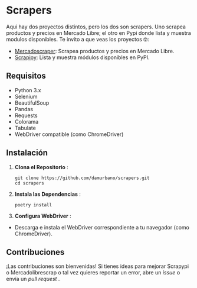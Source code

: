
# Scrapers

Aqui hay dos proyectos distintos, pero los dos son scrapers. Uno scrapea productos y precios en Mercado Libre; el otro en Pypi donde lista y muestra modulos disponibles.
Te invito a que veas los proyectos 🤓:


* [Mercadoscraper](https://github.com/damurbano/scrapers/tree/main/mercadoscrap): Scrapea productos y precios en Mercado Libre.
* [Scrapipy](https://github.com/damurbano/scrapers/tree/main/scrapypi): Lista y muestra módulos disponibles en PyPI.

## Requisitos

* Python 3.x
* Selenium
* BeautifulSoup
* Pandas
* Requests
* Colorama
* Tabulate
* WebDriver compatible (como ChromeDriver)

## Instalación

1. **Clona el Repositorio** :

   ```
   git clone https://github.com/damurbano/scrapers.git
   cd scrapers
   ```
2. **Instala las Dependencias** :

   ```
   poetry install
   ```
3. **Configura WebDriver** :

* Descarga e instala el WebDriver correspondiente a tu navegador (como ChromeDriver).

## Contribuciones

¡Las contribuciones son bienvenidas! Si tienes ideas para mejorar Scrapypi o Mercadolibrescrap o tal vez quieres reportar un error, abre un *issue* o envía un  *pull request* .
